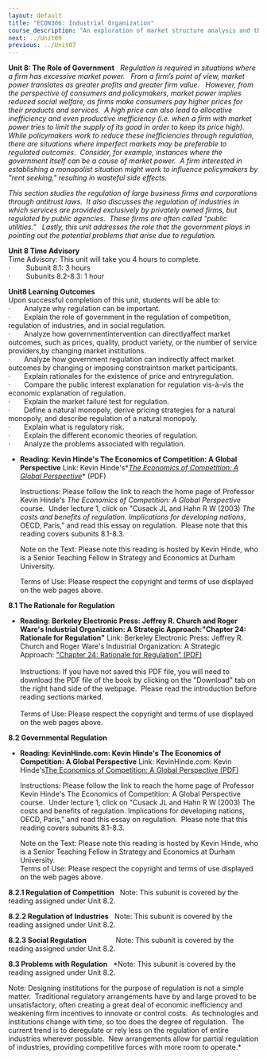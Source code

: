 ```yaml
---
layout: default
title: "ECON306: Industrial Organization"
course_description: "An exploration of market structure analysis and the strategic behaviors of competing firms in different market settings with equal emphasis on theory and empirical studies. Topics include strategies of competitive and cooperative behaviors, firm decisions in regulated environments and the likely effects of deregulation, and a game-theoretic approach."
next: ../Unit09
previous: ../Unit07
---
```

**Unit 8: The Role of Government** <span id="8"></span> 
*Regulation is required in situations where a firm has excessive market
power.   From a firm’s point of view, market power translates as greater
profits and greater firm value.   However, from the perspective of
consumers and policymakers, market power implies reduced social welfare,
as firms make consumers pay higher prices for their products and
services.  A high price can also lead to allocative inefficiency and
even productive inefficiency (i.e. when a firm with market power tries
to limit the supply of its good in order to keep its price high).  While
policymakers work to reduce these inefficiencies through regulation,
there are situations where imperfect markets may be preferable to
regulated outcomes*.  *Consider, for example, instances where the
government itself can be a cause of market power.  A firm interested in
establishing a monopolist situation might work to influence policymakers
by "rent seeking," resulting in wasteful side effects.*  
  
 *This section studies the regulation of large business firms and
corporations through antitrust laws.  It also discusses the regulation
of industries in which services are provided exclusively by privately
owned firms, but regulated by public agencies.  These firms are often
called "public utilities."   Lastly, this unit addresses the role that
the government plays in pointing out the potential problems that arise
due to regulation.*

**Unit 8 Time Advisory**  
Time Advisory: This unit will take you 4 hours to complete.  
 ·        Subunit 8.1: 3 hours  
 ·        Subunits 8.2-8.3: 1 hour

**Unit8 Learning Outcomes**  
Upon successful completion of this unit, students will be able to:  
 ·       Analyze why regulation can be important.  
 ·       Explain the role of government in the regulation of
competition, regulation of industries, and in social regulation.  
 ·       Analyze how governmentintervention can directlyaffect market
outcomes, such as prices, quality, product variety, or the number of
service providers,by changing market institutions.  
 ·       Analyze how government regulation can indirectly affect market
outcomes by changing or imposing constraintson market participants.  
 ·       Explain rationales for the existence of price and
entryregulation.  
 ·       Compare the public interest explanation for regulation
vis-à-vis the economic explanation of regulation.  
 ·       Explain the market failure test for regulation.  
 ·       Define a natural monopoly, derive pricing strategies for a
natural monopoly, and describe regulation of a natural monopoly.  
 ·       Explain what is regulatory risk.  
 ·       Explain the different economic theories of regulation.  
 ·       Analyze the problems associated with regulation.

-   **Reading: Kevin Hinde's The Economics of Competition: A Global
    Perspective**
    Link: Kevin Hinde's*[*The Economics of Competition: A Global
    Perspective*](http://www.kevinhinde.com/competition/)* (PDF)  
      
     Instructions: Please follow the link to reach the home page of
    Professor Kevin Hinde's *The Economics of Competition: A Global
    Perspective* course.  Under lecture 1, click on "Cusack JL and Hahn
    R W (2003) *The costs and benefits of regulation. Implications for
    developing nations*, OECD, Paris," and read this essay on
    regulation.  Please note that this reading covers subunits
    8.1-8.3.  
      
     Note on the Text: Please note this reading is hosted by Kevin
    Hinde, who is a Senior Teaching Fellow in Strategy and Economics at
    Durham University.  
      
     Terms of Use: Please respect the copyright and terms of use
    displayed on the web pages above.

**8.1 The Rationale for Regulation** <span id="8.1"></span> 
-   **Reading: Berkeley Electronic Press: Jeffrey R. Church and Roger
    Ware's Industrial Organization: A Strategic Approach:"Chapter 24:
    Rationale for Regulation"**
    Link: Berkeley Electronic Press: Jeffrey R. Church and Roger Ware's
    Industrial Organization: A Strategic Approach: ["Chapter 24:
    Rationale for
    Regulation"](http://works.bepress.com/jeffrey_church/23/)[ (PDF)](http://works.bepress.com/jeffrey_church/23/)  
        
     Instructions: If you have not saved this PDF file, you will need to
    download the PDF file of the book by clicking on the "Download" tab
    on the right hand side of the webpage.  Please read the introduction
    before reading sections marked.   
        
     Terms of Use: Please respect the copyright and terms of use
    displayed on the web pages above.

**8.2 Governmental Regulation** <span id="8.2"></span> 
-   **Reading: KevinHinde.com: Kevin Hinde's The Economics of
    Competition: A Global Perspective**
    Link: KevinHinde.com: Kevin Hinde's[The Economics of Competition: A
    Global
    Perspective](http://www.kevinhinde.com/competition/)[ (PDF)](http://www.kevinhinde.com/competition/)  
      
     Instructions: Please follow the link to reach the home page of
    Professor Kevin Hinde's The Economics of Competition: A Global
    Perspective course.  Under lecture 1, click on "Cusack JL and Hahn R
    W (2003) The costs and benefits of regulation. Implications for
    developing nations, OECD, Paris," and read this essay on
    regulation.  Please note that this reading covers subunits
    8.1-8.3.  
      
     Note on the Text: Please note this reading is hosted by Kevin
    Hinde, who is a Senior Teaching Fellow in Strategy and Economics at
    Durham University.  
     Terms of Use: Please respect the copyright and terms of use
    displayed on the web pages above.

**8.2.1 Regulation of Competition** <span id="8.2.1"></span> 
Note: This subunit is covered by the reading assigned under Unit 8.2. 

**8.2.2 Regulation of Industries** <span id="8.2.2"></span> 
Note: This subunit is covered by the reading assigned under Unit 8.2. 

**8.2.3 Social Regulation** <span id="8.2.3"></span> 
            Note: This subunit is covered by the reading assigned under
Unit 8.2. 

**8.3 Problems with Regulation** <span id="8.3"></span> 
*Note: This subunit is covered by the reading assigned under Unit
8.2.   
  
 Note: Designing institutions for the purpose of regulation is not a
simple matter.  Traditional regulatory arrangements have by and large
proved to be unsatisfactory, often creating a great deal of economic
inefficiency and weakening firm incentives to innovate or control
costs.  As technologies and institutions change with time, so too does
the degree of regulation.  The current trend is to deregulate or rely
less on the regulation of entire industries wherever possible.  New
arrangements allow for partial regulation of industries, providing
competitive forces with more room to operate.*


